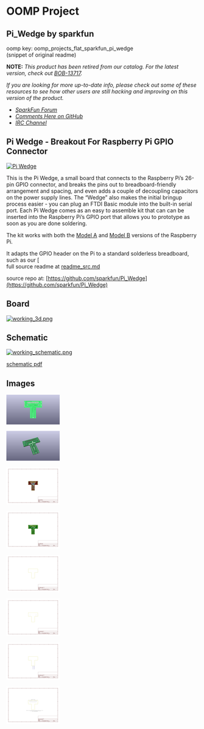 # OOMP Project  
## Pi_Wedge  by sparkfun  
  
oomp key: oomp_projects_flat_sparkfun_pi_wedge  
(snippet of original readme)  
  
**NOTE:** *This product has been retired from our catalog. For the latest version, check out [BOB-13717](https://www.sparkfun.com/products/13717).*  
  
*If you are looking for more up-to-date info, please check out some of these resources to see how other users are still hacking and improving on this version of the product.*  
* *[SparkFun Forum](https://forum.sparkfun.com/)*  
* *[Comments Here on GitHub](https://github.com/sparkfun/Pi_Wedge/issues)*  
* *[IRC Channel](https://www.sparkfun.com/news/263)*  
  
Pi Wedge - Breakout For Raspberry Pi GPIO Connector  
----------------------------  
  
[![Pi Wedge](https://cdn.sparkfun.com/assets/parts/9/3/5/2/12652-01a.jpg)](https://www.sparkfun.com/products/retired/12652)  
  
This is the Pi Wedge, a small board that connects to the Raspberry Pi’s 26-pin GPIO connector, and breaks the pins out to breadboard-friendly arrangement and spacing, and even adds a couple of decoupling capacitors on the power supply lines. The “Wedge” also makes the initial bringup process easier - you can plug an FTDI Basic module into the built-in serial port. Each Pi Wedge comes as an easy to assemble kit that can can be inserted into the Raspberry Pi’s GPIO port that allows you to prototype as soon as you are done soldering.  
  
The kit works with both the [Model A](https://www.sparkfun.com/products/11837) and [Model B](https://www.sparkfun.com/products/11546) versions of the Raspberry Pi.   
  
It adapts the GPIO header on the Pi to a standard solderless breadboard, such as our [  
  full source readme at [readme_src.md](readme_src.md)  
  
source repo at: [https://github.com/sparkfun/Pi_Wedge](https://github.com/sparkfun/Pi_Wedge)  
## Board  
  
[![working_3d.png](working_3d_600.png)](working_3d.png)  
## Schematic  
  
[![working_schematic.png](working_schematic_600.png)](working_schematic.png)  
  
[schematic pdf](working_schematic.pdf)  
## Images  
  
[![working_3D_bottom.png](working_3D_bottom_140.png)](working_3D_bottom.png)  
  
[![working_3D_top.png](working_3D_top_140.png)](working_3D_top.png)  
  
[![working_assembly_page_01.png](working_assembly_page_01_140.png)](working_assembly_page_01.png)  
  
[![working_assembly_page_02.png](working_assembly_page_02_140.png)](working_assembly_page_02.png)  
  
[![working_assembly_page_03.png](working_assembly_page_03_140.png)](working_assembly_page_03.png)  
  
[![working_assembly_page_04.png](working_assembly_page_04_140.png)](working_assembly_page_04.png)  
  
[![working_assembly_page_05.png](working_assembly_page_05_140.png)](working_assembly_page_05.png)  
  
[![working_assembly_page_06.png](working_assembly_page_06_140.png)](working_assembly_page_06.png)  
